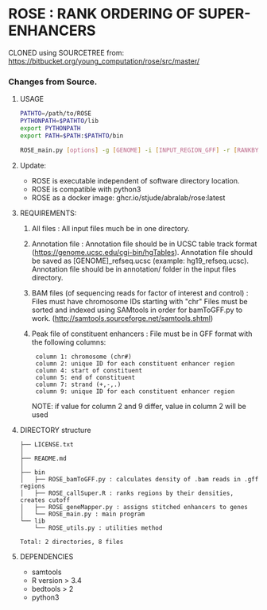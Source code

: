 # ROSE : RANK ORDERING OF SUPER-ENHANCERS

CLONED using SOURCETREE from: https://bitbucket.org/young_computation/rose/src/master/

### Changes from Source.
1. USAGE

	```bash
	PATHTO=/path/to/ROSE
	PYTHONPATH=$PATHTO/lib
	export PYTHONPATH
	export PATH=$PATH:$PATHTO/bin

	ROSE_main.py [options] -g [GENOME] -i [INPUT_REGION_GFF] -r [RANKBY_BAM_FILE] -o [OUTPUT_FOLDER] [OPTIONAL_FLAGS]
	```

1. Update: 

	* ROSE is executable independent of software directory location.
	* ROSE is compatible with python3
	* ROSE as a docker image: ghcr.io/stjude/abralab/rose:latest

1. REQUIREMENTS:

	1. All files :
	All input files much be in one directory.

	1. Annotation file :
	Annotation file should be in UCSC table track format (https://genome.ucsc.edu/cgi-bin/hgTables).
	Annotation file should be saved as [GENOME]_refseq.ucsc (example: hg19_refseq.ucsc).
	Annotation file should be in annotation/ folder in the input files directory.

	1. BAM files (of sequencing reads for factor of interest and control) :
	Files must have chromosome IDs starting with "chr"
	Files must be sorted and indexed using SAMtools in order for bamToGFF.py to work. (http://samtools.sourceforge.net/samtools.shtml)

	1. Peak file of constituent enhancers :
	File must be in GFF format with the following columns:

			column 1: chromosome (chr#)
			column 2: unique ID for each constituent enhancer region
			column 4: start of constituent
			column 5: end of constituent
			column 7: strand (+,-,.)
			column 9: unique ID for each constituent enhancer region
			
		NOTE: if value for column 2 and 9 differ, value in column 2 will be used

1. DIRECTORY structure
	```
	├── LICENSE.txt
	│
	├── README.md
	│
	├── bin
	│   ├── ROSE_bamToGFF.py : calculates density of .bam reads in .gff regions
	│   ├── ROSE_callSuper.R : ranks regions by their densities, creates cutoff
	│   ├── ROSE_geneMapper.py : assigns stitched enhancers to genes
	│   └── ROSE_main.py : main program
	└── lib
	    └── ROSE_utils.py : utilities method

	Total: 2 directories, 8 files
	```
1. DEPENDENCIES

	* samtools
	* R version > 3.4
	* bedtools > 2
	* python3
